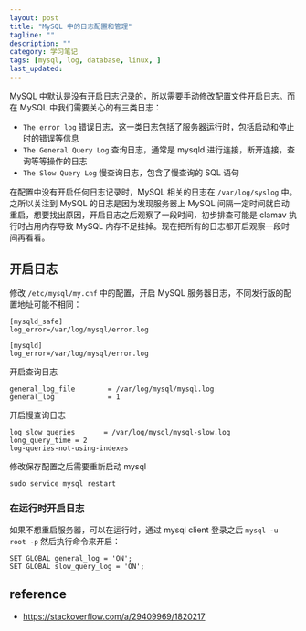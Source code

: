 ```yaml
---
layout: post
title: "MySQL 中的日志配置和管理"
tagline: ""
description: ""
category: 学习笔记
tags: [mysql, log, database, linux, ]
last_updated:
---
```


MySQL 中默认是没有开启日志记录的，所以需要手动修改配置文件开启日志。而在 MySQL 中我们需要关心的有三类日志：

- `The error log` 错误日志，这一类日志包括了服务器运行时，包括启动和停止时的错误等信息
- `The General Query Log` 查询日志，通常是 mysqld 进行连接，断开连接，查询等等操作的日志
- `The Slow Query Log` 慢查询日志，包含了慢查询的 SQL 语句

在配置中没有开启任何日志记录时，MySQL 相关的日志在 `/var/log/syslog` 中。之所以关注到 MySQL 的日志是因为发现服务器上 MySQL 间隔一定时间就自动重启，想要找出原因，开启日志之后观察了一段时间，初步排查可能是 clamav 执行时占用内存导致 MySQL 内存不足挂掉。现在把所有的日志都开启观察一段时间再看看。

## 开启日志

修改 `/etc/mysql/my.cnf` 中的配置，开启 MySQL 服务器日志，不同发行版的配置地址可能不相同：

    [mysqld_safe]
    log_error=/var/log/mysql/error.log

    [mysqld]
    log_error=/var/log/mysql/error.log

开启查询日志

    general_log_file        = /var/log/mysql/mysql.log
    general_log             = 1

开启慢查询日志

    log_slow_queries       = /var/log/mysql/mysql-slow.log
    long_query_time = 2
    log-queries-not-using-indexes

修改保存配置之后需要重新启动 mysql

    sudo service mysql restart

### 在运行时开启日志
如果不想重启服务器，可以在运行时，通过 mysql client 登录之后 `mysql -u root -p` 然后执行命令来开启：

    SET GLOBAL general_log = 'ON';
    SET GLOBAL slow_query_log = 'ON';

## reference

- <https://stackoverflow.com/a/29409969/1820217>

